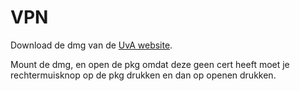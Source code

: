 # VPN

Download de dmg van de [UvA website](http://student.uva.nl/az/content/vpn-toegang-tot-het-uva-netwerk/download-uvavpn-software/uvavpn-software-downloaden.html).

Mount de dmg, en open de pkg omdat deze geen cert heeft moet je rechtermuisknop op de pkg drukken en dan op openen drukken.
